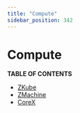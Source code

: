 ```yaml
---
title: "Compute"
sidebar_position: 342
---
```


# Compute

**TABLE OF CONTENTS**

- [ZKube](./zkube)
- [ZMachine](./zmachine)
- [CoreX](./corex)